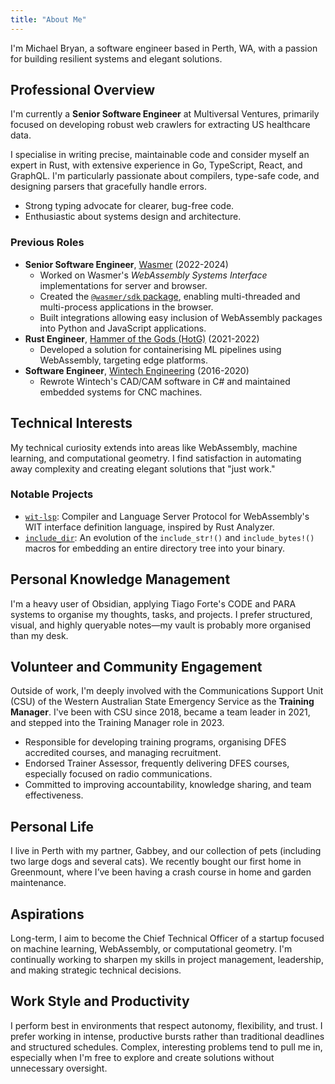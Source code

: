 ```yaml
---
title: "About Me"
---
```


I'm Michael Bryan, a software engineer based in Perth, WA, with a passion for building resilient systems and elegant solutions.

## Professional Overview

I'm currently a **Senior Software Engineer** at Multiversal Ventures, primarily focused on developing robust web crawlers for extracting US healthcare data.

I specialise in writing precise, maintainable code and consider myself an expert in Rust, with extensive experience in Go, TypeScript, React, and GraphQL. I'm particularly passionate about compilers, type-safe code, and designing parsers that gracefully handle errors.

- Strong typing advocate for clearer, bug-free code.
- Enthusiastic about systems design and architecture.

### Previous Roles

- **Senior Software Engineer**, [Wasmer](https://wasmer.io) (2022-2024)
  - Worked on Wasmer's *WebAssembly Systems Interface* implementations for server and browser.
  - Created the [`@wasmer/sdk` package](https://www.npmjs.com/package/@wasmer/sdk), enabling multi-threaded and multi-process applications in the browser.
  - Built integrations allowing easy inclusion of WebAssembly packages into Python and JavaScript applications.
- **Rust Engineer**, [Hammer of the Gods (HotG)](https://hotg.ai/) (2021-2022)
  - Developed a solution for containerising ML pipelines using WebAssembly, targeting edge platforms.
- **Software Engineer**, [Wintech Engineering](https://wintechengineering.com.au/) (2016-2020)
  - Rewrote Wintech's CAD/CAM software in C# and maintained embedded systems for CNC machines.

## Technical Interests

My technical curiosity extends into areas like WebAssembly, machine learning, and computational geometry. I find satisfaction in automating away complexity and creating elegant solutions that "just work."

### Notable Projects

- [`wit-lsp`](https://github.com/Michael-F-Bryan/wit-lsp): Compiler and Language Server Protocol for WebAssembly's WIT interface definition language, inspired by Rust Analyzer.
- [`include_dir`](https://github.com/Michael-F-Bryan/include_dir): An evolution of the `include_str!()` and `include_bytes!()` macros for embedding an entire directory tree into your binary.

## Personal Knowledge Management

I'm a heavy user of Obsidian, applying Tiago Forte's CODE and PARA systems to organise my thoughts, tasks, and projects. I prefer structured, visual, and highly queryable notes—my vault is probably more organised than my desk.

## Volunteer and Community Engagement

Outside of work, I'm deeply involved with the Communications Support Unit (CSU) of the Western Australian State Emergency Service as the **Training Manager**. I've been with CSU since 2018, became a team leader in 2021, and stepped into the Training Manager role in 2023.

- Responsible for developing training programs, organising DFES accredited courses, and managing recruitment.
- Endorsed Trainer Assessor, frequently delivering DFES courses, especially focused on radio communications.
- Committed to improving accountability, knowledge sharing, and team effectiveness.

## Personal Life

I live in Perth with my partner, Gabbey, and our collection of pets (including two large dogs and several cats). We recently bought our first home in Greenmount, where I’ve been having a crash course in home and garden maintenance.

## Aspirations

Long-term, I aim to become the Chief Technical Officer of a startup focused on machine learning, WebAssembly, or computational geometry. I'm continually working to sharpen my skills in project management, leadership, and making strategic technical decisions.

## Work Style and Productivity

I perform best in environments that respect autonomy, flexibility, and trust. I prefer working in intense, productive bursts rather than traditional deadlines and structured schedules. Complex, interesting problems tend to pull me in, especially when I'm free to explore and create solutions without unnecessary oversight.

